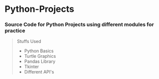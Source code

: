 # Python-Projects
### Source Code for Python Projects using different modules for practice
> Stuffs Used
> - Python Basics
> - Turtle Graphics
> - Pandas Library
> - Tkinter
> - Different API's

